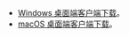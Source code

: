 - [Windows 桌面端客户端下载](https://meeting.tencent.com/download-win.html?from=1004)。
- [macOS 桌面端客户端下载](https://meeting.tencent.com/download-mac.html?from=1004)。
